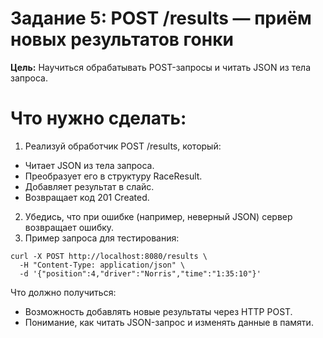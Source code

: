 # Задание 5: POST /results — приём новых результатов гонки

**Цель:**
Научиться обрабатывать POST-запросы и читать JSON из тела запроса.

# Что нужно сделать:
1.	Реализуй обработчик POST /results, который:
- Читает JSON из тела запроса.
- Преобразует его в структуру RaceResult.
- Добавляет результат в слайс.
- Возвращает код 201 Created.
2.	Убедись, что при ошибке (например, неверный JSON) сервер возвращает ошибку.
3.	Пример запроса для тестирования:
```
curl -X POST http://localhost:8080/results \
  -H "Content-Type: application/json" \
  -d '{"position":4,"driver":"Norris","time":"1:35:10"}'
  ```

Что должно получиться:
- Возможность добавлять новые результаты через HTTP POST.
- Понимание, как читать JSON-запрос и изменять данные в памяти.
